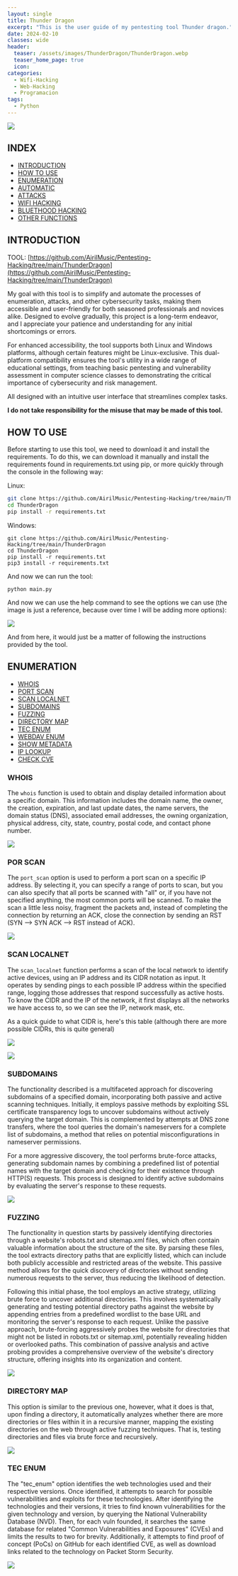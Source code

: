 ```yaml
---
layout: single
title: Thunder Dragon
excerpt: "This is the user guide of my pentesting tool Thunder dragon."
date: 2024-02-10
classes: wide
header:
  teaser: /assets/images/ThunderDragon/ThunderDragon.webp
  teaser_home_page: true
  icon: 
categories:
  - Wifi-Hacking
  - Web-Hacking
  - Programacion
tags:  
  - Python
---
```


![](/assets/images/ThunderDragon/ThunderDragon.webp)

## INDEX

- [INTRODUCTION](#introduction)
- [HOW TO USE](#how)
- [ENUMERATION](#enumeration)
- [AUTOMATIC](#auto)
- [ATTACKS](#attacks)
- [WIFI HACKING](#wifi)
- [BLUETHOOD HACKING](#bluethood)
- [OTHER FUNCTIONS](#other)

<a id="introduction"></a>
## INTRODUCTION

TOOL: [https://github.com/AirilMusic/Pentesting-Hacking/tree/main/ThunderDragon](https://github.com/AirilMusic/Pentesting-Hacking/tree/main/ThunderDragon)

My goal with this tool is to simplify and automate the processes of enumeration, attacks, and other cybersecurity tasks, making them accessible and user-friendly for both seasoned professionals and novices alike. Designed to evolve gradually, this project is a long-term endeavor, and I appreciate your patience and understanding for any initial shortcomings or errors.

For enhanced accessibility, the tool supports both Linux and Windows platforms, although certain features might be Linux-exclusive. This dual-platform compatibility ensures the tool's utility in a wide range of educational settings, from teaching basic pentesting and vulnerability assessment in computer science classes to demonstrating the critical importance of cybersecurity and risk management.

All designed with an intuitive user interface that streamlines complex tasks. 

**I do not take responsibility for the misuse that may be made of this tool.**

<a id="how"></a>
## HOW TO USE

Before starting to use this tool, we need to download it and install the requirements. To do this, we can download it manually and install the requirements found in requirements.txt using pip, or more quickly through the console in the following way:

Linux:

```bash
git clone https://github.com/AirilMusic/Pentesting-Hacking/tree/main/ThunderDragon
cd ThunderDragon
pip install -r requirements.txt
```

Windows:

```
git clone https://github.com/AirilMusic/Pentesting-Hacking/tree/main/ThunderDragon
cd ThunderDragon
pip install -r requirements.txt
pip3 install -r requirements.txt
```

And now we can run the tool:

```
python main.py
```

And now we can use the help command to see the options we can use (the image is just a reference, because over time I will be adding more options):

![](/assets/images/ThunderDragon/help.png)

And from here, it would just be a matter of following the instructions provided by the tool.

<a id="enumeration"></a>
## ENUMERATION

- [WHOIS](#e1)
- [PORT SCAN](#e2)
- [SCAN LOCALNET](#e3)
- [SUBDOMAINS](#e4)
- [FUZZING](#e5)
- [DIRECTORY MAP](#e6)
- [TEC ENUM](#e7)
- [WEBDAV ENUM](#e8)
- [SHOW METADATA](#e9)
- [IP LOOKUP](#e10)
- [CHECK CVE](#e11)

<a id="e1"></a>
### WHOIS

The `whois` function is used to obtain and display detailed information about a specific domain. This information includes the domain name, the owner, the creation, expiration, and last update dates, the name servers, the domain status (DNS), associated email addresses, the owning organization, physical address, city, state, country, postal code, and contact phone number.

![](/assets/images/ThunderDragon/whois.PNG)

<a id="e2"></a>
### POR SCAN

The `port_scan` option is used to perform a port scan on a specific IP address. By selecting it, you can specify a range of ports to scan, but you can also specify that all ports be scanned with "all" or, if you have not specified anything, the most common ports will be scanned. To make the scan a little less noisy, fragment the packets and, instead of completing the connection by returning an ACK, close the connection by sending an RST (SYN --> SYN ACK --> RST instead of ACK).

![](/assets/images/ThunderDragon/port_scan.PNG)

<a id="e3"></a>
### SCAN LOCALNET

The `scan_localnet` function performs a scan of the local network to identify active devices, using an IP address and its CIDR notation as input. It operates by sending pings to each possible IP address within the specified range, logging those addresses that respond successfully as active hosts. To know the CIDR and the IP of the network, it first displays all the networks we have access to, so we can see the IP, network mask, etc.

As a quick guide to what CIDR is, here's this table (although there are more possible CIDRs, this is quite general)

![](/assets/images/ThunderDragon/cidr.PNG)

![](/assets/images/ThunderDragon/scan_localnet.PNG)

<a id="e4"></a>
### SUBDOMAINS

The functionality described is a multifaceted approach for discovering subdomains of a specified domain, incorporating both passive and active scanning techniques. Initially, it employs passive methods by exploiting SSL certificate transparency logs to uncover subdomains without actively querying the target domain. This is complemented by attempts at DNS zone transfers, where the tool queries the domain's nameservers for a complete list of subdomains, a method that relies on potential misconfigurations in nameserver permissions.

For a more aggressive discovery, the tool performs brute-force attacks, generating subdomain names by combining a predefined list of potential names with the target domain and checking for their existence through HTTP(S) requests. This process is designed to identify active subdomains by evaluating the server's response to these requests.

![](/assets/images/ThunderDragon/subdomains.PNG)

<a id="e5"></a>
### FUZZING

The functionality in question starts by passively identifying directories through a website's robots.txt and sitemap.xml files, which often contain valuable information about the structure of the site. By parsing these files, the tool extracts directory paths that are explicitly listed, which can include both publicly accessible and restricted areas of the website. This passive method allows for the quick discovery of directories without sending numerous requests to the server, thus reducing the likelihood of detection.

Following this initial phase, the tool employs an active strategy, utilizing brute force to uncover additional directories. This involves systematically generating and testing potential directory paths against the website by appending entries from a predefined wordlist to the base URL and monitoring the server's response to each request. Unlike the passive approach, brute-forcing aggressively probes the website for directories that might not be listed in robots.txt or sitemap.xml, potentially revealing hidden or overlooked paths. This combination of passive analysis and active probing provides a comprehensive overview of the website's directory structure, offering insights into its organization and content.

![](/assets/images/ThunderDragon/fuzzing.PNG)

<a id="e6"></a>
### DIRECTORY MAP

This option is similar to the previous one, however, what it does is that, upon finding a directory, it automatically analyzes whether there are more directories or files within it in a recursive manner, mapping the existing directories on the web through active fuzzing techniques. That is, testing directories and files via brute force and recursively.

![](/assets/images/ThunderDragon/directory_map.PNG)

<a id="e6"></a>
### TEC ENUM

The "tec_enum" option identifies the web technologies used and their respective versions. Once identified, it attempts to search for possible vulnerabilities and exploits for these technologies. 
After identifying the technologies and their versions, it tries to find known vulnerabilities for the given technology and version, by querying the National Vulnerability Database (NVD). Then, for each vuln founded, it searches the same database for related "Common Vulnerabilities and Exposures" (CVEs) and limits the results to two for brevity. Additionally, it attempts to find proof of concept (PoCs) on GitHub for each identified CVE, as well as download links related to the technology on Packet Storm Security.

![](/assets/images/ThunderDragon/tec_enum.PNG)

